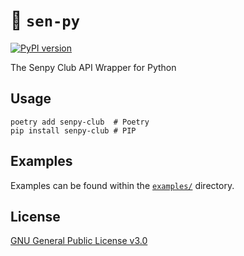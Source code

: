 # 🐍 `sen-py`

[![PyPI version](https://badge.fury.io/py/senpy-club.svg)](https://badge.fury.io/py/senpy-club)

The Senpy Club API Wrapper for Python

## Usage

```shell
poetry add senpy-club  # Poetry
pip install senpy-club # PIP
```

## Examples

Examples can be found within the [`examples/`](./examples) directory.

## License

[GNU General Public License v3.0](https://github.com/senpy-club/sen-py/blob/main/LICENSE)
